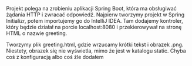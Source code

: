 
Projekt polega na zrobieniu aplikacji Spring Boot, która ma obsługiwać żądania HTTP i zwracać odpowiedź. Najpierw tworzymy projekt w Spring Initializr, potem importujemy go do IntelliJ IDEA. Tam dodajemy kontroler, który będzie działał na porcie localhost:8080 i przekierowywał na stronę HTML o nazwie greeting.

Tworzymy plik greeting.html, gdzie wrzucamy krótki tekst i obrazek .png. Niestety, obrazek się nie wyświetla, mimo że jest w katalogu static. Chyba coś z konfiguracją albo coś źle dodałem
